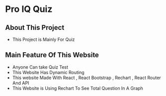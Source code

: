 # Pro IQ Quiz
## About This Project
- This Project is Mainly For Quiz 

## Main Feature Of This Website 
- Anyone Can take Quiz Test
- This Website Has Dynamic Routing 
- This website Made With React , React Bootstrap , Rechart , React Router And API
- This Website is Using Rechart To See Total Question In A Graph
